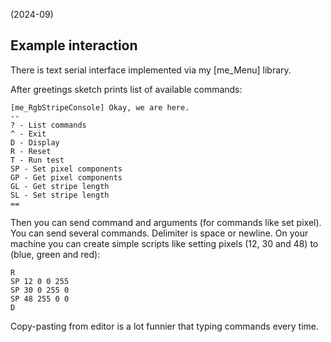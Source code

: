 (2024-09)

## Example interaction

There is text serial interface implemented via my [me_Menu] library.

After greetings sketch prints list of available commands:
```
[me_RgbStripeConsole] Okay, we are here.
--
? - List commands
^ - Exit
D - Display
R - Reset
T - Run test
SP - Set pixel components
GP - Get pixel components
GL - Get stripe length
SL - Set stripe length
==
```

Then you can send command and arguments (for commands like set pixel).
You can send several commands. Delimiter is space or newline.
On your machine you can create simple scripts like
setting pixels (12, 30 and 48) to (blue, green and red):

```
R
SP 12 0 0 255
SP 30 0 255 0
SP 48 255 0 0
D
```

Copy-pasting from editor is a lot funnier that typing commands every
time.
